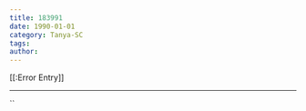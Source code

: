 ```yaml
---
title: 183991
date: 1990-01-01
category: Tanya-SC
tags: 
author: 
---
```


[[:Error Entry]]

---



``
